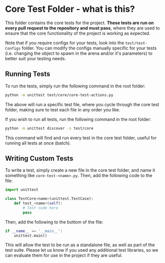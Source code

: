 # Core Test Folder - what is this?

This folder contains the core tests for the project. **These tests are run on every pull request to the repository and must pass**, where they are used to ensure that the core functionality of the project is working as expected. 

Note that if you require configs for your tests, look into the `test/test-Configs` folder. You can modify the configs manually specific for your tests (i.e. changing the object to spawn in the arena and/or it's parameters) to better suit your testing needs.

## Running Tests

To run the tests, simply run the following command in the root folder:

```bash
python -m unittest test/core/core-test-actions.py
```
The above will run a specific test file, where you cycle through the core test folder, making sure to test each file in any order you like. 

If you wish to run all tests, run the following command in the root folder:

```bash
python -m unittest discover -s test/core
```

This command will find and run every test in the core test folder, useful for running all tests at once (batch).

## Writing Custom Tests

To write a test, simply create a new file in the core test folder, and name it something like `core-test-<name>.py`. Then, add the following code to the file:

```python
import unittest

class TestCore<name>(unittest.TestCase):
    def test_<name>(self):
        # Test code here
        pass
```

Then, add the following to the bottom of the file:

```python
if __name__ == '__main__':
    unittest.main()
```

This will allow the test to be run as a standalone file, as well as part of the test suite. Please let us know if you used any additional test libraries, so we can evaluate them for use in the project if they are useful.